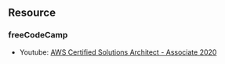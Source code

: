 ## Resource

### freeCodeCamp
- Youtube: [AWS Certified Solutions Architect - Associate 2020](https://www.youtube.com/watch?v=Ia-UEYYR44s)
